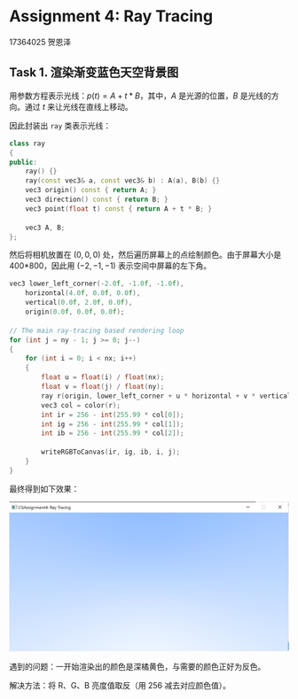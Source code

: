 # Assignment 4: Ray Tracing
17364025 贺恩泽

## Task 1. 渲染渐变蓝色天空背景图

用参数方程表示光线：$p(t)=A+t*B$，其中，$A$ 是光源的位置，$B$ 是光线的方向。通过 $t$ 来让光线在直线上移动。

因此封装出 `ray` 类表示光线：

```cpp
class ray
{
public:
    ray() {}
    ray(const vec3& a, const vec3& b) : A(a), B(b) {}
    vec3 origin() const { return A; }
    vec3 direction() const { return B; }
    vec3 point(float t) const { return A + t * B; }

    vec3 A, B;
};
```

然后将相机放置在 $(0,0,0)$ 处，然后遍历屏幕上的点绘制颜色。由于屏幕大小是 400*800，因此用 $(-2,-1,-1)$ 表示空间中屏幕的左下角。

```cpp
vec3 lower_left_corner(-2.0f, -1.0f, -1.0f), 
    horizontal(4.0f, 0.0f, 0.0f), 
    vertical(0.0f, 2.0f, 0.0f), 
    origin(0.0f, 0.0f, 0.0f);

// The main ray-tracing based rendering loop
for (int j = ny - 1; j >= 0; j--)
{
    for (int i = 0; i < nx; i++)
    {
        float u = float(i) / float(nx);
        float v = float(j) / float(ny);
        ray r(origin, lower_left_corner + u * horizontal + v * vertical);
        vec3 col = color(r);
        int ir = 256 - int(255.99 * col[0]);
        int ig = 256 - int(255.99 * col[1]);
        int ib = 256 - int(255.99 * col[2]);

        writeRGBToCanvas(ir, ig, ib, i, j);
    }
}
```

最终得到如下效果：

![task1.png](task1.png)

遇到的问题：一开始渲染出的颜色是深橘黄色，与需要的颜色正好为反色。

解决方法：将 R、G、B 亮度值取反（用 256 减去对应颜色值）。

